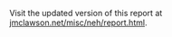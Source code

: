 Visit the updated version of this report at [jmclawson.net/misc/neh/report.html](https://jmclawson.net/misc/neh/report.html).